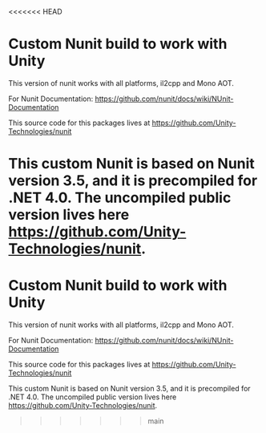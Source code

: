 <<<<<<< HEAD
# Custom Nunit build to work with Unity

This version of nunit works with all platforms, il2cpp and Mono AOT.

For Nunit Documentation:
https://github.com/nunit/docs/wiki/NUnit-Documentation

This source code for this packages lives at https://github.com/Unity-Technologies/nunit

This custom Nunit is based on Nunit version 3.5, and it is precompiled for .NET 4.0. The uncompiled public version lives here https://github.com/Unity-Technologies/nunit.
=======
# Custom Nunit build to work with Unity

This version of nunit works with all platforms, il2cpp and Mono AOT.

For Nunit Documentation:
https://github.com/nunit/docs/wiki/NUnit-Documentation

This source code for this packages lives at https://github.com/Unity-Technologies/nunit

This custom Nunit is based on Nunit version 3.5, and it is precompiled for .NET 4.0. The uncompiled public version lives here https://github.com/Unity-Technologies/nunit.
>>>>>>> main
